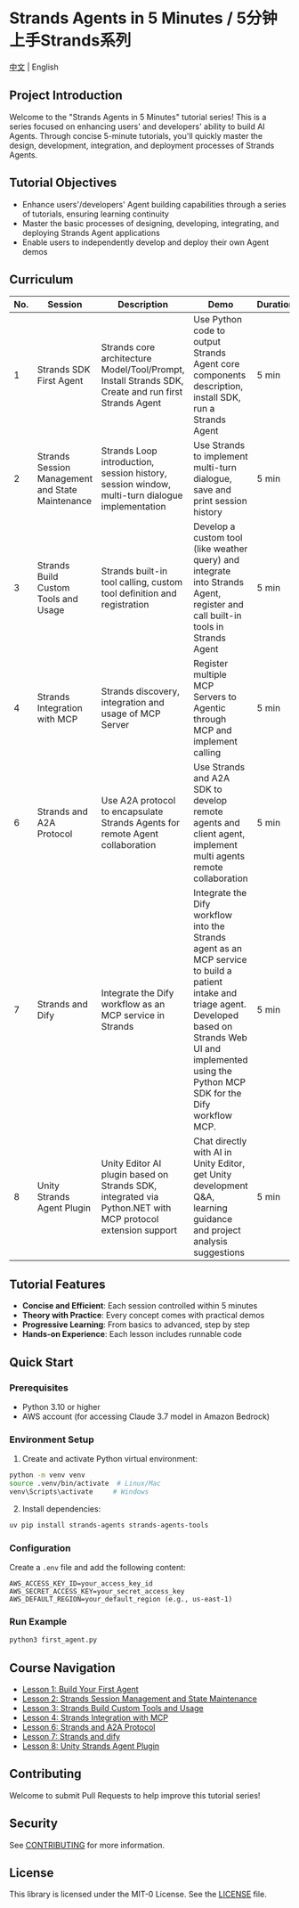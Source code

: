 # Strands Agents in 5 Minutes / 5分钟上手Strands系列

[中文](README.md) | English

## Project Introduction
Welcome to the "Strands Agents in 5 Minutes" tutorial series! This is a series focused on enhancing users' and developers' ability to build AI Agents. Through concise 5-minute tutorials, you'll quickly master the design, development, integration, and deployment processes of Strands Agents.

## Tutorial Objectives
- Enhance users'/developers' Agent building capabilities through a series of tutorials, ensuring learning continuity
- Master the basic processes of designing, developing, integrating, and deploying Strands Agent applications
- Enable users to independently develop and deploy their own Agent demos

## Curriculum
| No. | Session | Description | Demo | Duration | Level | Directory |
|-----|---------|-------------|------|----------|-------|-----------|
| 1 | Strands SDK First Agent | Strands core architecture Model/Tool/Prompt, Install Strands SDK, Create and run first Strands Agent | Use Python code to output Strands Agent core components description, install SDK, run a Strands Agent | 5 min | L100 | [01_first_agent](01_first_agent/) |
| 2 | Strands Session Management and State Maintenance | Strands Loop introduction, session history, session window, multi-turn dialogue implementation | Use Strands to implement multi-turn dialogue, save and print session history | 5 min | L200 | [02_strands_session](02_strands_session/) |
| 3 | Strands Build Custom Tools and Usage | Strands built-in tool calling, custom tool definition and registration | Develop a custom tool (like weather query) and integrate into Strands Agent, register and call built-in tools in Strands Agent | 5 min | L200 | [03_strands_tooluse](03_strands_tooluse/) |
| 4 | Strands Integration with MCP | Strands discovery, integration and usage of MCP Server | Register multiple MCP Servers to Agentic through MCP and implement calling | 5 min | L200 | [04_strands_mcp](04_strands_mcp/) |
| 6 | Strands and A2A Protocol | Use A2A protocol to encapsulate Strands Agents for remote Agent collaboration | Use Strands and A2A SDK to develop remote agents and client agent, implement multi agents remote collaboration | 5 min | L300 | [06_a2a_agents](06_a2a_agents/) |
| 7 | Strands and Dify | Integrate the Dify workflow as an MCP service in Strands | Integrate the Dify workflow into the Strands agent as an MCP service to build a patient intake and triage agent. Developed based on Strands Web UI and implemented using the Python MCP SDK for the Dify workflow MCP. | 5 min | L300 | [07_difymcp_strandsagent_demo](07_difymcp_strandsagent_demo/) |
| 8 | Unity Strands Agent Plugin | Unity Editor AI plugin based on Strands SDK, integrated via Python.NET with MCP protocol extension support | Chat directly with AI in Unity Editor, get Unity development Q&A, learning guidance and project analysis suggestions | 5 min | L400 | [08_unity_strands_agent](08_unity_strands_agent/) |

## Tutorial Features
- **Concise and Efficient**: Each session controlled within 5 minutes
- **Theory with Practice**: Every concept comes with practical demos
- **Progressive Learning**: From basics to advanced, step by step
- **Hands-on Experience**: Each lesson includes runnable code

## Quick Start

### Prerequisites
- Python 3.10 or higher
- AWS account (for accessing Claude 3.7 model in Amazon Bedrock)

### Environment Setup
1. Create and activate Python virtual environment:
```bash
python -m venv venv
source .venv/bin/activate  # Linux/Mac
venv\Scripts\activate     # Windows
```

2. Install dependencies:
```bash
uv pip install strands-agents strands-agents-tools
```

### Configuration
Create a `.env` file and add the following content:
```
AWS_ACCESS_KEY_ID=your_access_key_id
AWS_SECRET_ACCESS_KEY=your_secret_access_key
AWS_DEFAULT_REGION=your_default_region (e.g., us-east-1)
```

### Run Example
```bash
python3 first_agent.py
```

## Course Navigation
- [Lesson 1: Build Your First Agent](01_first_agent/first_agent.md)
- [Lesson 2: Strands Session Management and State Maintenance](02_strands_session/strands-session.py)
- [Lesson 3: Strands Build Custom Tools and Usage](03_strands_tooluse/strands-tooluse.py)
- [Lesson 4: Strands Integration with MCP](04_strands_mcp/README.md)
- [Lesson 6: Strands and A2A Protocol](06_a2a_agents/)
- [Lesson 7: Strands and dify](07_difymcp_strandsagent_demo/)
- [Lesson 8: Unity Strands Agent Plugin](08_unity_strands_agent/README.md)

## Contributing
Welcome to submit Pull Requests to help improve this tutorial series!

## Security
See [CONTRIBUTING](CONTRIBUTING.md) for more information.

## License
This library is licensed under the MIT-0 License. See the [LICENSE](LICENSE) file.